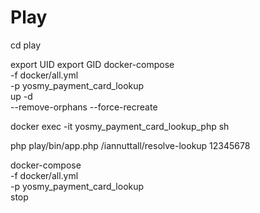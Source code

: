 # Play

cd play

export UID
export GID
docker-compose \
-f docker/all.yml \
-p yosmy_payment_card_lookup \
up -d \
--remove-orphans --force-recreate

docker exec -it yosmy_payment_card_lookup_php sh

php play/bin/app.php /iannuttall/resolve-lookup 12345678

docker-compose \
-f docker/all.yml \
-p yosmy_payment_card_lookup \
stop